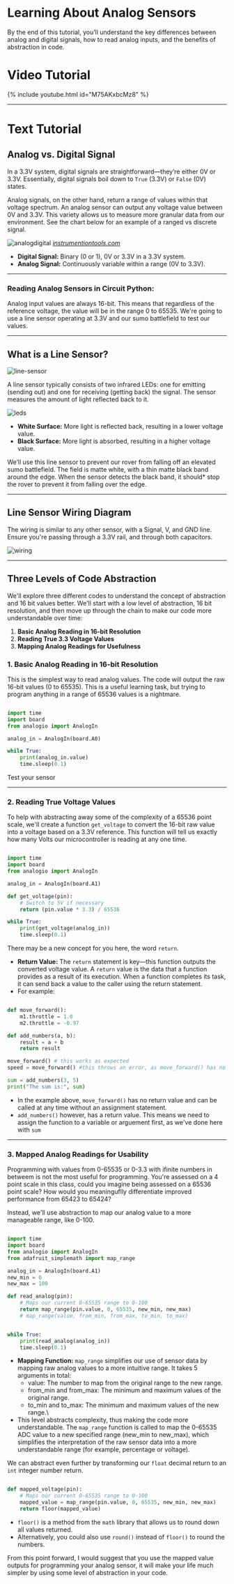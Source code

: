 # Learning About Analog Sensors

By the end of this tutorial, you’ll understand the key differences between analog and digital signals, how to read analog inputs, and the benefits of abstraction in code. 

# Video Tutorial

{% include youtube.html id="M75AKxbcMz8" %}

***

# Text Tutorial

## Analog vs. Digital Signal

In a 3.3V system, digital signals are straightforward—they’re either 0V or 3.3V. Essentially, digital signals boil down to `True` (3.3V) or `False` (0V) states. 

Analog signals, on the other hand, return a range of values within that voltage spectrum. An analog sensor can output any voltage value between 0V and 3.3V. This variety allows us to measure more granular data from our environment. See the chart below for an example of a ranged vs discrete signal. 

![analogdigital](analog_digital.png)
[*instrumentiontools.com*](https://instrumentationtools.com/wp-content/uploads/2021/04/What-are-Analog-and-Digital-Signals.png)

- **Digital Signal:** Binary (0 or 1), 0V or 3.3V in a 3.3V system.
- **Analog Signal:** Continuously variable within a range (0V to 3.3V).

***

### Reading Analog Sensors in Circuit Python:

Analog input values are always 16-bit. This means that regardless of the reference voltage, the value will be in the range 0 to 65535. We're going to use a line sensor operating at 3.3V and our sumo battlefield to test our values.

---

## What is a Line Sensor?

![line-sensor](line_sensor.jpeg)

A line sensor typically consists of two infrared LEDs: one for emitting (sending out) and one for receiving (getting back) the signal. The sensor measures the amount of light reflected back to it. 

![leds](LEDs.jpeg)

- **White Surface:** More light is reflected back, resulting in a lower voltage value.
- **Black Surface:** More light is absorbed, resulting in a higher voltage value.

We’ll use this line sensor to prevent our rover from falling off an elevated sumo battlefield. The field is matte white, with a thin matte black band around the edge. When the sensor detects the black band, it should* stop the rover to prevent it from falling over the edge.



---

## Line Sensor Wiring Diagram
The wiring is similar to any other sensor, with a Signal, V, and GND line. Ensure you're passing through a 3.3V rail, and through both capacitors. 

![wiring](line_sensor_wiring.png)

---

## Three Levels of Code Abstraction
We'll explore three different codes to understand the concept of abstraction and 16 bit values better. We'll start with a low level of abstraction, 16 bit resolution, and then move up through the chain to make our code more understandable over time:

1. **Basic Analog Reading in 16-bit Resolution**
2. **Reading True 3.3 Voltage Values**
3. **Mapping Analog Readings for Usefulness**



### 1. Basic Analog Reading in 16-bit Resolution

This is the simplest way to read analog values. The code will output the raw 16-bit values (0 to 65535). This is a useful learning task, but trying to program anything in a range of 65536 values is a nightmare. 



```python

import time
import board
from analogio import AnalogIn

analog_in = AnalogIn(board.A0)

while True:
    print(analog_in.value)
    time.sleep(0.1)
```

Test your sensor 

---

### 2. Reading True Voltage Values

To help with abstracting away some of the complexity of a 65536 point scale, we'll create a function `get_voltage` to convert the 16-bit raw value into a voltage based on a 3.3V reference. This function will tell us exactly how many Volts our microcontroller is reading at any one time. 



```python

import time
import board
from analogio import AnalogIn

analog_in = AnalogIn(board.A1)

def get_voltage(pin):
    # Switch to 5V if necessary
    return (pin.value * 3.3) / 65536

while True:
    print(get_voltage(analog_in))
    time.sleep(0.1)

```
There may be a new concept for you here, the word `return`. 
- **Return Value:** The `return` statement is key—this function outputs the converted voltage value. A `return` value is the data that a function provides as a result of its execution. When a function completes its task, it can send back a value to the caller using the return statement. 
- For example:

```python

def move_forward():
    m1.throttle = 1.0
    m2.throttle = -0.97

def add_numbers(a, b):
    result = a + b
    return result

move_forward() # this works as expected
speed = move_forward() #this throws an error, as move_forward() has no return value! 

sum = add_numbers(3, 5)
print("The sum is:", sum)
```

- In the example above, `move_forward()` has no return value and can be called at any time without an assignment statement. 
- `add_numbers()` however, has a return value. This means we need to assign the function to a variable or arguement first, as we've done here with `sum`

---



### 3. Mapped Analog Readings for Usability

Programming with values from 0-65535 or 0-3.3 with ifinite numbers in betweem is not the most useful for programming. You're assessed on a 4 point scale in this class, could you imagine being assessed on a 65536 point scale? How would you meaninguflly differentiate improved performance from 65423 to 65424? 

Instead, we'll use abstraction to map our analog value to a more manageable range, like 0-100.



```python

import time
import board
from analogio import AnalogIn
from adafruit_simplemath import map_range

analog_in = AnalogIn(board.A1)
new_min = 0
new_max = 100

def read_analog(pin):
    # Maps our current 0-65535 range to 0-100
    return map_range(pin.value, 0, 65535, new_min, new_max)
    # map_range(value, from_min, from_max, to_min, to_max)


while True:
    print(read_analog(analog_in))
    time.sleep(0.1)

```
- **Mapping Function:** `map_range` simplifies our use of sensor data by mapping raw analog values to a more intuitive range. It takes 5 arguments in total: 
    - value: The number to map from the original range to the new range.
    - from_min and from_max: The minimum and maximum values of the original range.
    - to_min and to_max: The minimum and maximum values of the new range.\
- This level abstracts complexity, thus making the code more understandable. The `map_range` function is called to map the 0-65535 ADC value to a new specified range (new_min to new_max), which simplifies the interpretation of the raw sensor data into a more understandable range (for example, percentage or voltage).

We can abstract even further by transforming our `float` decimal return to an `int` integer number return. 

```python

def mapped_voltage(pin):
    # Maps our current 0-65535 range to 0-100
    mapped_value = map_range(pin.value, 0, 65535, new_min, new_max)
    return floor(mapped_value)
```

- `floor()` is a method from the `math` library that allows us to round down all values returned. 
- Alternatively, you could also use `round()` instead of `floor()` to round the numbers. 

From this point forward, I would suggest that you use the mapped value outputs for programming your analog sensor, it will make your life much simpler by using some level of abstraction in your code. 
